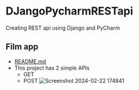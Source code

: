 # DJangoPycharmRESTapi
Creating REST api using Django and PyCharm

## Film app

- [README.md](film_app_django/README.md)
- This project has 2 simple APIs
  - GET
  - POST
![Screenshot 2024-02-22 174841](https://github.com/PriyankaKhire/DJangoPycharmRESTapi/assets/12015512/f0b96ce9-9a3d-48fc-81d6-ca01637af3bc)
